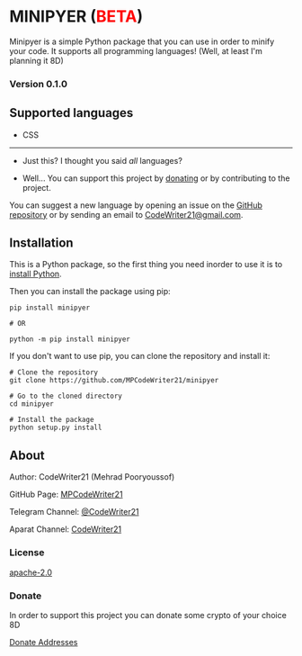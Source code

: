 MINIPYER (<span style="color: red">BETA</span>)
========

Minipyer is a simple Python package that you can use in order to minify your code. It supports all programming
languages! (Well, at least I'm planning it 8D)

### Version 0.1.0

Supported languages
-------------------

+ CSS

----------

- Just this? I thought you said _all_ languages?

+ Well... You can support this project by [donating](https://github.com/MPCodeWriter21/minipyer/blob/master/DONATE.md)
  or by contributing to the project.

You can suggest a new language by opening an issue on the [GitHub repository](https://github.com/MPCodeWriter21/minipyer)
or by sending an email to [CodeWriter21@gmail.com](mailto:CodeWriter21@gmail.com).

Installation
------------

This is a Python package, so the first thing you need inorder to use it is to [install Python](https://python.org).

Then you can install the package using pip:

```shell
pip install minipyer

# OR

python -m pip install minipyer
```

If you don't want to use pip, you can clone the repository and install it:

```shell
# Clone the repository
git clone https://github.com/MPCodeWriter21/minipyer

# Go to the cloned directory
cd minipyer

# Install the package
python setup.py install
```

About
-----

Author: CodeWriter21 (Mehrad Pooryoussof)

GitHub Page: [MPCodeWriter21](https://github.com/MPCodeWriter21)

Telegram Channel: [@CodeWriter21](https://t.me/CodeWriter21)

Aparat Channel: [CodeWriter21](https://www.aparat.com/CodeWriter21)

### License

[apache-2.0](http://www.apache.org/licenses/LICENSE-2.0)

### Donate

In order to support this project you can donate some crypto of your choice 8D

[Donate Addresses](https://github.com/MPCodeWriter21/minipyer/blob/master/DONATE.md)
